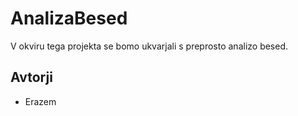 # AnalizaBesed
V okviru tega projekta se bomo ukvarjali s preprosto analizo besed.

## Avtorji
* Erazem
